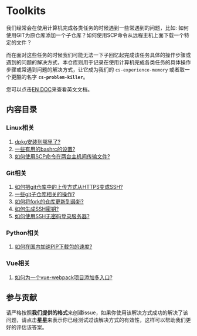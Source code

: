 # Toolkits

我们经常会在使用计算机完成各类任务的时候遇到一些常遇到的问题，比如: 如何使用GIT为原仓库添加一个子仓库？如何使用SCP命令从远程主机上面下载一个特定的文件？

而在面对这些任务的时候我们可能无法一下子回忆起完成该任务具体的操作步骤或遇到的问题的解决方式，本仓库则用于记录在使用计算机完成各类任务的具体操作步骤或常遇到问题的解决方式，让它成为我们的 `cs-experience-memory` 或者取一个更酷的名字 **`cs-problem-killer`**。

您可以点击[EN DOC](./readme.md)来查看英文文档。

## 内容目录

### Linux相关

1. [dpkg安装到哪里了?](https://github.com/niudong1001/toolkits/issues/1)
2. [一些有用的bashrc的设置?](https://github.com/niudong1001/toolkits/issues/2)
3. [如何使用SCP命令在两台主机间传输文件?](https://github.com/niudong1001/toolkits/issues/7)

### Git相关

1. [如何把git仓库中的上传方式从HTTPS变成SSH?](https://github.com/niudong1001/toolkits/issues/3)
2. [一些git子仓库相关的操作?](https://github.com/niudong1001/toolkits/issues/4)
3. [如何将fork的仓库更新到最新?](https://github.com/niudong1001/toolkits/issues/5)
4. [如何生成SSH密钥?](https://github.com/niudong1001/toolkits/issues/6)
5. [如何使用SSH无密码登录服务器?](https://github.com/niudong1001/toolkits/issues/9)

### Python相关

1. [如何在国内加速PIP下载包的速度?](https://github.com/niudong1001/toolkits/issues/8)

### Vue相关

1. [如何为一个vue-webpack项目添加多入口?](https://github.com/niudong1001/toolkits/issues/10)

## 参与贡献

请严格按照**我们提供的格式**来创建issue，如果你使用该解决方式成功的解决了该问题，请点击**星星**来表示你已经测试过该解决方式的有效性，这样可以帮助我们更好的评估该答案。
